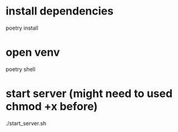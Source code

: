 # install dependencies
poetry install

# open venv
poetry shell

# start server (might need to used chmod +x before)
./start_server.sh
